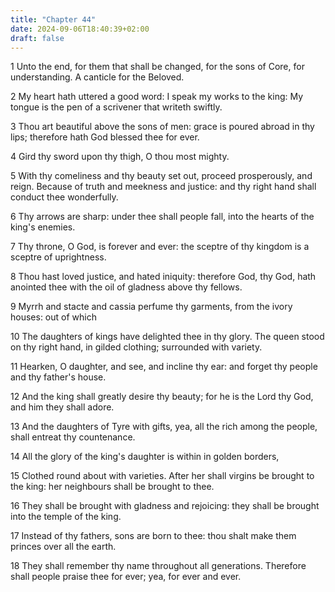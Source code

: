 ```yaml
---
title: "Chapter 44"
date: 2024-09-06T18:40:39+02:00
draft: false
---
```




1 Unto the end, for them that shall be changed, for the sons of Core, for understanding. A canticle for the Beloved.

2 My heart hath uttered a good word: I speak my works to the king: My tongue is the pen of a scrivener that writeth swiftly.

3 Thou art beautiful above the sons of men: grace is poured abroad in thy lips; therefore hath God blessed thee for ever.

4 Gird thy sword upon thy thigh, O thou most mighty.

5 With thy comeliness and thy beauty set out, proceed prosperously, and reign. Because of truth and meekness and justice: and thy right hand shall conduct thee wonderfully.

6 Thy arrows are sharp: under thee shall people fall, into the hearts of the king's enemies.

7 Thy throne, O God, is forever and ever: the sceptre of thy kingdom is a sceptre of uprightness.

8 Thou hast loved justice, and hated iniquity: therefore God, thy God, hath anointed thee with the oil of gladness above thy fellows.

9 Myrrh and stacte and cassia perfume thy garments, from the ivory houses: out of which

10 The daughters of kings have delighted thee in thy glory. The queen stood on thy right hand, in gilded clothing; surrounded with variety.

11 Hearken, O daughter, and see, and incline thy ear: and forget thy people and thy father's house.

12 And the king shall greatly desire thy beauty; for he is the Lord thy God, and him they shall adore.

13 And the daughters of Tyre with gifts, yea, all the rich among the people, shall entreat thy countenance.

14 All the glory of the king's daughter is within in golden borders,

15 Clothed round about with varieties. After her shall virgins be brought to the king: her neighbours shall be brought to thee.

16 They shall be brought with gladness and rejoicing: they shall be brought into the temple of the king.

17 Instead of thy fathers, sons are born to thee: thou shalt make them princes over all the earth.

18 They shall remember thy name throughout all generations. Therefore shall people praise thee for ever; yea, for ever and ever.

